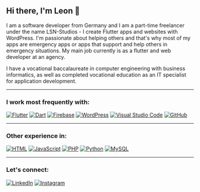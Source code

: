 ## Hi there, I'm Leon 👋

I am a software developer from Germany and I am a part-time freelancer under the name LSN-Studios - I create Flutter apps and websites with WordPress. I'm passionate about helping others and that's why most of my apps are emergency apps or apps that support and help others in emergency situations.
My main job currently is as a flutter and web developer at an agency.

I have a vocational baccalaureate in computer engineering with business informatics, as well as completed vocational education as an IT specialist for application development.
- - -
### I work most frequently with:
[![Flutter](https://img.shields.io/badge/Flutter-02569B?logo=flutter&logoColor=fff)](#)
[![Dart](https://img.shields.io/badge/Dart-%230175C2.svg?logo=dart&logoColor=white)](#)
[![Firebase](https://img.shields.io/badge/Firebase-039BE5?logo=Firebase&logoColor=white)](#)
[![WordPress](https://img.shields.io/badge/WordPress-%2321759B.svg?logo=wordpress&logoColor=white)](#)
[![Visual Studio Code](https://custom-icon-badges.demolab.com/badge/Visual%20Studio%20Code-0078d7.svg?logo=vsc&logoColor=white)](#)
[![GitHub](https://img.shields.io/badge/GitHub-%23121011.svg?logo=github&logoColor=white)](#)
- - -
### Other experience in:
[![HTML](https://img.shields.io/badge/HTML-%23E34F26.svg?logo=html5&logoColor=white)](#)
[![JavaScript](https://img.shields.io/badge/JavaScript-F7DF1E?logo=javascript&logoColor=000)](#)
[![PHP](https://img.shields.io/badge/php-%23777BB4.svg?&logo=php&logoColor=white)](#)
[![Python](https://img.shields.io/badge/Python-3776AB?logo=python&logoColor=fff)](#)
[![MySQL](https://img.shields.io/badge/MySQL-4479A1?logo=mysql&logoColor=fff)](#)
- - -
### Let's connect:
[![LinkedIn](https://custom-icon-badges.demolab.com/badge/LinkedIn-0A66C2?logo=linkedin-white&logoColor=fff)](https://linkedin.com/in/leon-schneider-3b972521a)
[![Instagram](https://img.shields.io/badge/Instagram-%23E4405F.svg?logo=Instagram&logoColor=white)](https://www.instagram.com/leons.412/)

